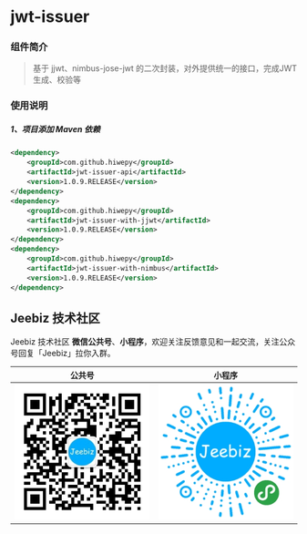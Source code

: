 # jwt-issuer


### 组件简介

> 基于 jjwt、nimbus-jose-jwt 的二次封装，对外提供统一的接口，完成JWT生成、校验等

### 使用说明

##### 1、项目添加 Maven 依赖

``` xml
<dependency>
	<groupId>com.github.hiwepy</groupId>
	<artifactId>jwt-issuer-api</artifactId>
	<version>1.0.9.RELEASE</version>
</dependency>
<dependency>
	<groupId>com.github.hiwepy</groupId>
	<artifactId>jwt-issuer-with-jjwt</artifactId>
	<version>1.0.9.RELEASE</version>
</dependency>
<dependency>
	<groupId>com.github.hiwepy</groupId>
	<artifactId>jwt-issuer-with-nimbus</artifactId>
	<version>1.0.9.RELEASE</version>
</dependency>
```

## Jeebiz 技术社区

Jeebiz 技术社区 **微信公共号**、**小程序**，欢迎关注反馈意见和一起交流，关注公众号回复「Jeebiz」拉你入群。

|公共号|小程序|
|---|---|
| ![](https://raw.githubusercontent.com/hiwepy/static/main/images/qrcode_for_gh_1d965ea2dfd1_344.jpg)| ![](https://raw.githubusercontent.com/hiwepy/static/main/images/gh_09d7d00da63e_344.jpg)|


